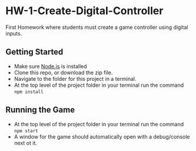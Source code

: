 # HW-1-Create-Digital-Controller
First Homework where students must create a game controller using digital inputs.

## Getting Started
- Make sure [Node.js](https://nodejs.org/en/) is installed
- Clone this repo, or download the zip file.
- Navigate to the folder for this project in a terminal.
- At the top level of the project folder in your terminal run the command `npm install`

## Running the Game
- At the top level of the project folder in your terminal run the command `npm start`
- A window for the game should automatically open with a debug/console next ot it.
